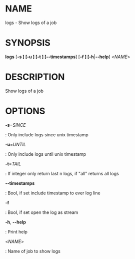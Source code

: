 # NAME

logs - Show logs of a job

# SYNOPSIS

**logs** \[**-s **\] \[**-u **\] \[**-t **\] \[**\--timestamps**\]
\[**-f **\] \[**-h**\|**\--help**\] \<*NAME*\>

# DESCRIPTION

Show logs of a job

# OPTIONS

**-s**=*SINCE*

:   Only include logs since unix timestamp

**-u**=*UNTIL*

:   Only include logs until unix timestamp

**-t**=*TAIL*

:   If integer only return last n logs, if \"all\" returns all logs

**\--timestamps**

:   Bool, if set include timestamp to ever log line

**-f**

:   Bool, if set open the log as stream

**-h**, **\--help**

:   Print help

\<*NAME*\>

:   Name of job to show logs
